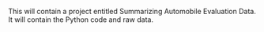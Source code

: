 This will contain a project entitled Summarizing Automobile Evaluation Data. It will contain the Python code and raw data.
